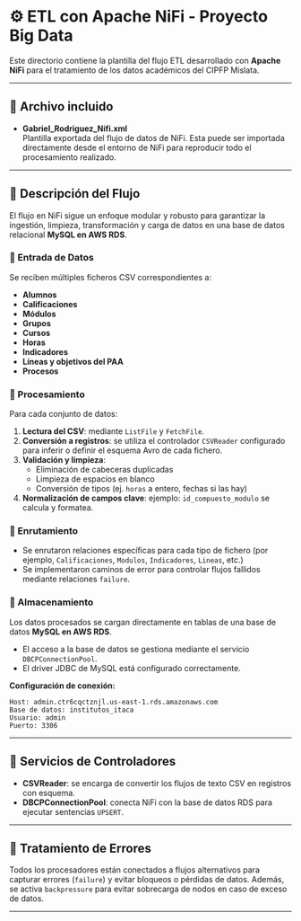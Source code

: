 # ⚙️ ETL con Apache NiFi - Proyecto Big Data

Este directorio contiene la plantilla del flujo ETL desarrollado con **Apache NiFi** para el tratamiento de los datos académicos del CIPFP Mislata.

---

## 📄 Archivo incluido

- **Gabriel_Rodriguez_Nifi.xml**  
  Plantilla exportada del flujo de datos de NiFi. Esta puede ser importada directamente desde el entorno de NiFi para reproducir todo el procesamiento realizado.

---

## 🔄 Descripción del Flujo

El flujo en NiFi sigue un enfoque modular y robusto para garantizar la ingestión, limpieza, transformación y carga de datos en una base de datos relacional **MySQL en AWS RDS**.

### 🔹 Entrada de Datos

Se reciben múltiples ficheros CSV correspondientes a:

- **Alumnos**
- **Calificaciones**
- **Módulos**
- **Grupos**
- **Cursos**
- **Horas**
- **Indicadores**
- **Líneas y objetivos del PAA**
- **Procesos**

### 🔹 Procesamiento

Para cada conjunto de datos:

1. **Lectura del CSV**: mediante `ListFile` y `FetchFile`.
2. **Conversión a registros**: se utiliza el controlador `CSVReader` configurado para inferir o definir el esquema Avro de cada fichero.
3. **Validación y limpieza**:
   - Eliminación de cabeceras duplicadas
   - Limpieza de espacios en blanco
   - Conversión de tipos (ej. `horas` a entero, fechas si las hay)
4. **Normalización de campos clave**: ejemplo: `id_compuesto_modulo` se calcula y formatea.

### 🔹 Enrutamiento

- Se enrutaron relaciones específicas para cada tipo de fichero (por ejemplo, `Calificaciones`, `Modulos`, `Indicadores`, `Lineas`, etc.)
- Se implementaron caminos de error para controlar flujos fallidos mediante relaciones `failure`.

### 🔹 Almacenamiento

Los datos procesados se cargan directamente en tablas de una base de datos **MySQL en AWS RDS**.  
- El acceso a la base de datos se gestiona mediante el servicio `DBCPConnectionPool`.
- El driver JDBC de MySQL está configurado correctamente.

**Configuración de conexión:**
```
Host: admin.ctr6cqctznjl.us-east-1.rds.amazonaws.com
Base de datos: institutos_itaca
Usuario: admin
Puerto: 3306
```

---

## 🧩 Servicios de Controladores

- **CSVReader**: se encarga de convertir los flujos de texto CSV en registros con esquema.
- **DBCPConnectionPool**: conecta NiFi con la base de datos RDS para ejecutar sentencias `UPSERT`.

---

## 🧪 Tratamiento de Errores

Todos los procesadores están conectados a flujos alternativos para capturar errores (`failure`) y evitar bloqueos o pérdidas de datos. Además, se activa `backpressure` para evitar sobrecarga de nodos en caso de exceso de datos.

---
